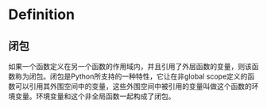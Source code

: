 # Definition

## 闭包

如果一个函数定义在另一个函数的作用域内，并且引用了外层函数的变量，则该函数称为闭包。闭包是Python所支持的一种特性，它让在非global scope定义的函数可以引用其外围空间中的变量，这些外围空间中被引用的变量叫做这个函数的环境变量。环境变量和这个非全局函数一起构成了闭包。